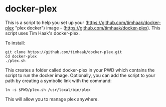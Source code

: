 docker-plex
===========

This is a script to help you set up your (https://github.com/timhaak/docker-plex "plex docker") image - (https://github.com/timhaak/docker-plex). This script uses Tim Haak's docker-plex.

To install:
```
git clone https://github.com/timhaak/docker-plex.git
cd docker-plex
./plex.sh

```

This creates a folder called docker-plex in your PWD which contains the script to run the docker image. Optionally, you can add the script to your path by creating a symbolic link with the command:

```
ln -s $PWD/plex.sh /usr/local/bin/plex
```

This will allow you to manage plex anywhere.
